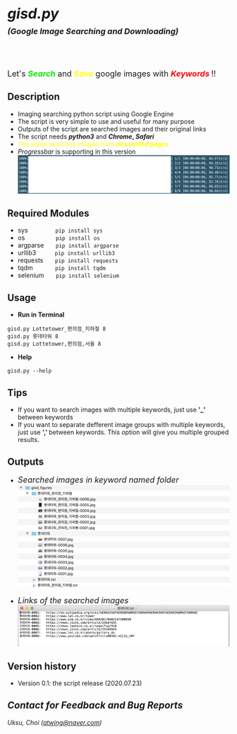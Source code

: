 # <font size=6><br>_**gisd.py</br></font> <font size=4>(Google Image Searching and Downloading)**_</font>

## <font color=white>_Feature_</font>
<font size=4>Let's <font color=grean><b>_Search_</b></font> and <font color=yellow><b>_Save_</b> </font>google images with <font color=red><b>_Keywords_ </b></font>!!</font>

## Description
+ Imaging searching python script using Google Engine
+ The script is very simple to use and useful for many purpose
+ Outputs of the script are searched images and their original links
+ The script needs <b>_python3_</b> and <b>_Chrome_, _Safari_</b>
+ <font color=yellow>The script searches images from <b> _all scrolled pages_ </b></font>
+ _Progressbar_ is supporting in this version
![](assets/README-b414761f.png)

## Required Modules
+ sys  &nbsp;&nbsp;&nbsp;&nbsp;&nbsp;&nbsp;&nbsp;&nbsp;&nbsp;&nbsp;&nbsp;&nbsp;&nbsp;``` pip install sys```
+ os &nbsp;&nbsp;&nbsp;&nbsp;&nbsp;&nbsp;&nbsp;&nbsp;&nbsp;&nbsp;&nbsp;&nbsp;&nbsp;&nbsp;&nbsp;``` pip install os```
+ argparse &nbsp;&nbsp;&nbsp;&nbsp;``` pip install argparse```
+ urllib3 &nbsp;&nbsp;&nbsp;&nbsp;&nbsp;&nbsp;&nbsp;&nbsp;``` pip install urllib3```
+ requests &nbsp;&nbsp;&nbsp;&nbsp;``` pip install requests```
+ tqdm &nbsp;&nbsp;&nbsp;&nbsp;&nbsp;&nbsp;&nbsp;&nbsp;&nbsp;&nbsp;``` pip install tqdm```
+ selenium &nbsp;&nbsp;&nbsp;&nbsp;``` pip install selenium```

## Usage
+ <b>Run in Terminal</b>
```
gisd.py Lottetower_편의점_지하철 8
gisd.py 롯데타워 8
gisd.py Lottetower,편의점,서울 8
```
+ <b>Help</b>
```
gisd.py --help
```

## Tips
+ If you want to search images with multiple keywords, just use <b> '_' </b> between keywords
+ If you want to separate defferent image groups with multiple keywords, just use <b> ',' </b> between keywords. This option will give you multiple grouped results.

## Outputs
* <font size=4>_Searched images in keyword named folder_</font>
![](assets/README-d40800d4.png)

* <font size=4>_Links  of the searched images_</font>
![](assets/README-95c20b9e.png)


## Version history
+ Version 0.1: the script release (2020.07.23)

## _Contact for Feedback and Bug Reports_
_Uksu, Choi (qtwing@naver.com)_
